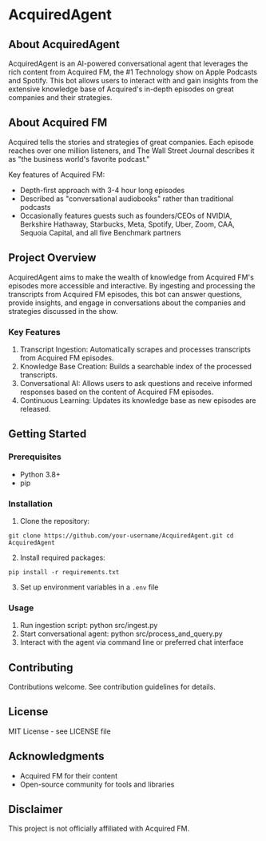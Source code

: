 # AcquiredAgent

## About AcquiredAgent

AcquiredAgent is an AI-powered conversational agent that leverages the rich content from Acquired FM, the #1 Technology show on Apple Podcasts and Spotify. This bot allows users to interact with and gain insights from the extensive knowledge base of Acquired's in-depth episodes on great companies and their strategies.

## About Acquired FM

Acquired tells the stories and strategies of great companies. Each episode reaches over one million listeners, and The Wall Street Journal describes it as "the business world's favorite podcast."

Key features of Acquired FM:
- Depth-first approach with 3-4 hour long episodes
- Described as "conversational audiobooks" rather than traditional podcasts
- Occasionally features guests such as founders/CEOs of NVIDIA, Berkshire Hathaway, Starbucks, Meta, Spotify, Uber, Zoom, CAA, Sequoia Capital, and all five Benchmark partners

## Project Overview

AcquiredAgent aims to make the wealth of knowledge from Acquired FM's episodes more accessible and interactive. By ingesting and processing the transcripts from Acquired FM episodes, this bot can answer questions, provide insights, and engage in conversations about the companies and strategies discussed in the show.

### Key Features

1. Transcript Ingestion: Automatically scrapes and processes transcripts from Acquired FM episodes.
2. Knowledge Base Creation: Builds a searchable index of the processed transcripts.
3. Conversational AI: Allows users to ask questions and receive informed responses based on the content of Acquired FM episodes.
4. Continuous Learning: Updates its knowledge base as new episodes are released.

## Getting Started

### Prerequisites

- Python 3.8+
- pip

### Installation

1. Clone the repository:
```
git clone https://github.com/your-username/AcquiredAgent.git cd AcquiredAgent
```
2. Install required packages:
```
pip install -r requirements.txt
```
3. Set up environment variables in a `.env` file

### Usage

1. Run ingestion script: python src/ingest.py
2. Start conversational agent: python src/process_and_query.py
3. Interact with the agent via command line or preferred chat interface

## Contributing

Contributions welcome. See contribution guidelines for details.

## License

MIT License - see LICENSE file

## Acknowledgments

- Acquired FM for their content
- Open-source community for tools and libraries

## Disclaimer

This project is not officially affiliated with Acquired FM.
